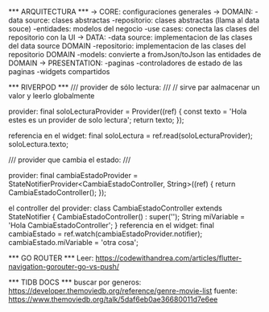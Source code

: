 

*** ARQUITECTURA ***
-> CORE: configuraciones generales
-> DOMAIN:
  -data source: clases abstractas
  -repositorio: clases abstractas (llama al data souce)
  -entidades: modelos del negocio
  -use cases: conecta las clases del repositorio con la UI
-> DATA:
  -data source: implementacion de las clases del data source DOMAIN
  -repositorio: implementacion de las clases del repositorio DOMAIN
  -models: convierte a fromJson/toJson las entidades de DOMAIN
-> PRESENTATION:
  -paginas
  -controladores de estado de las paginas
  -widgets compartidos

*** RIVERPOD ***
/// provider de sólo lectura: ///
// sirve par aalmacenar un valor y leerlo globalmente

provider:
final soloLecturaProvider = Provider<String>((ref) {
  const texto = 'Hola estes es un provider de solo lectura';
  return texto;
});

referencia en el widget:
final soloLectura = ref.read(soloLecturaProvider);
soloLectura.texto;

/// provider que cambia el estado: ///

provider:
final cambiaEstadoProvider = StateNotifierProvider<CambiaEstadoController, String>((ref) {
  return CambiaEstadoController();
});

el controller del provider:
class CambiaEstadoController extends StateNotifier<String> {
  CambiaEstadoController() : super('');
  String miVariable = 'Hola CambiaEstadoController';
}
referencia en el widget:
final cambiaEstado = ref.watch(cambiaEstadoProvider.notifier);
cambiaEstado.miVariable = 'otra cosa';

*** GO ROUTER ***
Leer: https://codewithandrea.com/articles/flutter-navigation-gorouter-go-vs-push/


*** TIDB DOCS ***
buscar por generos: https://developer.themoviedb.org/reference/genre-movie-list
fuente: https://www.themoviedb.org/talk/5daf6eb0ae36680011d7e6ee

